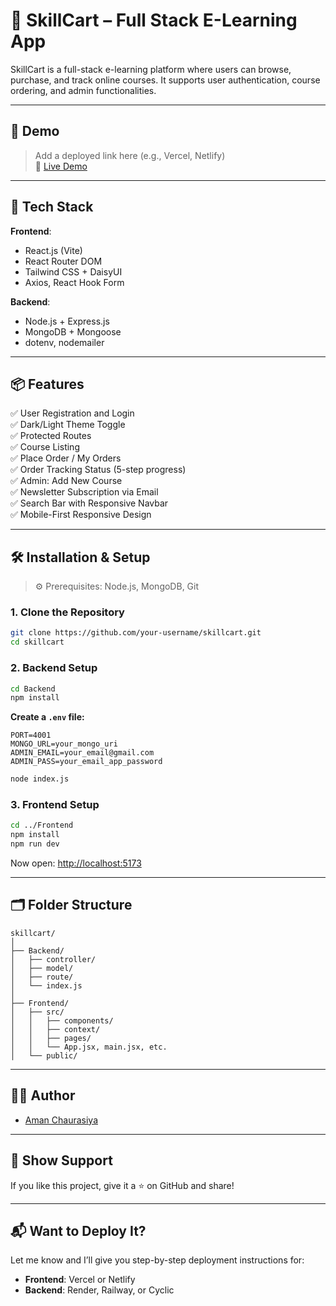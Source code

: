 
# 🛒 SkillCart – Full Stack E-Learning App

SkillCart is a full-stack e-learning platform where users can browse, purchase, and track online courses. It supports user authentication, course ordering, and admin functionalities.

---

## 📸 Demo

> Add a deployed link here (e.g., Vercel, Netlify)  
🔗 [Live Demo](https://your-deployed-url.com)

---

## 🚀 Tech Stack

**Frontend**:
- React.js (Vite)
- React Router DOM
- Tailwind CSS + DaisyUI
- Axios, React Hook Form

**Backend**:
- Node.js + Express.js
- MongoDB + Mongoose
- dotenv, nodemailer

---

## 📦 Features

✅ User Registration and Login  
✅ Dark/Light Theme Toggle  
✅ Protected Routes  
✅ Course Listing  
✅ Place Order / My Orders  
✅ Order Tracking Status (5-step progress)  
✅ Admin: Add New Course  
✅ Newsletter Subscription via Email  
✅ Search Bar with Responsive Navbar  
✅ Mobile-First Responsive Design

---

## 🛠️ Installation & Setup

> ⚙️ Prerequisites: Node.js, MongoDB, Git

### 1. Clone the Repository

```bash
git clone https://github.com/your-username/skillcart.git
cd skillcart
```

### 2. Backend Setup

```bash
cd Backend
npm install
```

**Create a `.env` file:**

```env
PORT=4001
MONGO_URL=your_mongo_uri
ADMIN_EMAIL=your_email@gmail.com
ADMIN_PASS=your_email_app_password
```

```bash
node index.js
```

### 3. Frontend Setup

```bash
cd ../Frontend
npm install
npm run dev
```

Now open: [http://localhost:5173](http://localhost:5173)

---

## 🗂️ Folder Structure

```
skillcart/
│
├── Backend/
│   ├── controller/
│   ├── model/
│   ├── route/
│   └── index.js
│
├── Frontend/
│   ├── src/
│   │   ├── components/
│   │   ├── context/
│   │   ├── pages/
│   │   └── App.jsx, main.jsx, etc.
│   └── public/
```

---

## 🧑‍💻 Author

- [Aman Chaurasiya](https://github.com/aman8906)

---

## 🌟 Show Support

If you like this project, give it a ⭐️ on GitHub and share!

---

## 📬 Want to Deploy It?

Let me know and I’ll give you step-by-step deployment instructions for:
- **Frontend**: Vercel or Netlify
- **Backend**: Render, Railway, or Cyclic

